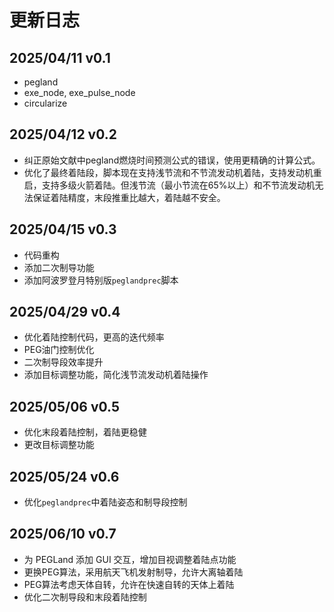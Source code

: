 # 更新日志

## 2025/04/11 v0.1

- pegland
- exe_node, exe_pulse_node
- circularize

## 2025/04/12 v0.2

- 纠正原始文献中pegland燃烧时间预测公式的错误，使用更精确的计算公式。
- 优化了最终着陆段，脚本现在支持浅节流和不节流发动机着陆，支持发动机重启，支持多级火箭着陆。但浅节流（最小节流在65%以上）和不节流发动机无法保证着陆精度，末段推重比越大，着陆越不安全。

## 2025/04/15 v0.3

- 代码重构
- 添加二次制导功能
- 添加阿波罗登月特别版`peglandprec`脚本

## 2025/04/29 v0.4

- 优化着陆控制代码，更高的迭代频率
- PEG油门控制优化
- 二次制导段效率提升
- 添加目标调整功能，简化浅节流发动机着陆操作

## 2025/05/06 v0.5

- 优化末段着陆控制，着陆更稳健
- 更改目标调整功能

## 2025/05/24 v0.6

- 优化`peglandprec`中着陆姿态和制导段控制

## 2025/06/10 v0.7

- 为 PEGLand 添加 GUI 交互，增加目视调整着陆点功能
- 更换PEG算法，采用航天飞机发射制导，允许大离轴着陆
- PEG算法考虑天体自转，允许在快速自转的天体上着陆
- 优化二次制导段和末段着陆控制